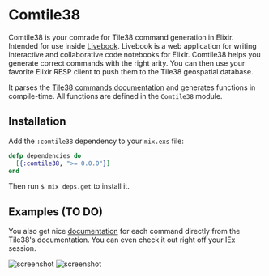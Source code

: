 # Comtile38

Comtile38 is your comrade for Tile38 command generation in Elixir. Intended for use inside [Livebook](https://livebook.dev/). Livebook is a web application for writing interactive and collaborative code notebooks for Elixir. Comtile38 helps you generate correct commands with the right arity. You can then use your favorite Elixir RESP client to push them to the Tile38 geospatial database.

It parses the [Tile38 commands documentation](https://github.com/tidwall/tile38/blob/master/core/commands.json) and generates functions in compile-time. All functions are defined in the `Comtile38` module.

## Installation

Add the `:comtile38` dependency to your `mix.exs` file:

```elixir
defp dependencies do
  [{:comtile38, ">= 0.0.0"}]
end
```

Then run `$ mix deps.get` to install it.

## Examples (TO DO)



You also get nice [documentation](https://hexdocs.pm/comtile38/0.0.1/Comtile38.html) for each command directly from the Tile38's documentation.
You can even check it out right off your IEx session.


![screenshot](https://media.giphy.com/media/uVwSwMROJsVKqKQjTh/giphy.gif)
![screenshot](https://media.giphy.com/media/kTWURvRof4g7EmVSti/giphy.gif)


